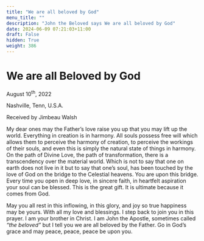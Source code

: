 ```yaml
---
title: "We are all beloved by God"
menu_title: ""
description: "John the Beloved says We are all beloved by God"
date: 2024-06-09 07:21:03+11:00
draft: False
hidden: True
weight: 386
---
```

# We are all Beloved by God 

August 10<sup>th</sup>, 2022

Nashville, Tenn, U.S.A.

Received by Jimbeau Walsh  



My dear ones may the Father’s love raise you up that you may lift up the world. Everything in creation is in harmony. All souls possess free will which allows them to perceive the harmony of creation, to perceive the workings of their souls, and even this is simply the natural state of things in harmony. On the path of Divine Love, the path of transformation, there is a transcendency over the material world. Which is not to say that one on earth does not live in it but to say that one’s soul, has been touched by the love of God on the bridge to the Celestial heavens. You are upon this bridge. Every time you open in deep love, in sincere faith, in heartfelt aspiration your soul can be blessed. This is the great gift. It is ultimate because it comes from God. 
   
May you all rest in this inflowing, in this glory, and joy so true happiness may be yours. With all my love and blessings. I step back to join you in this prayer. I am your brother in Christ. I am John the Apostle, sometimes called *“the beloved”* but I tell you we are all beloved by the Father. Go in God’s grace and may peace, peace, peace be upon you.